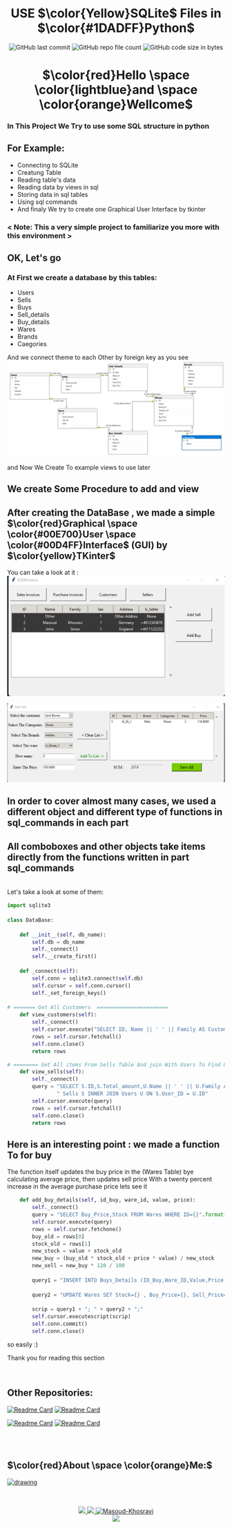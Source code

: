 <div align="center">

# USE $\color{Yellow}SQLite$ Files in $\color{#1DADFF}Python$ 

![GitHub last commit](https://img.shields.io/github/last-commit/Masoud-Khosravi/SQLite)
![GitHub repo file count](https://img.shields.io/github/directory-file-count/Masoud-Khosravi/SQLite)
![GitHub code size in bytes](https://img.shields.io/github/languages/code-size/Masoud-Khosravi/SQLite)  


# $\color{red}Hello \space \color{lightblue}and \space \color{orange}Wellcome$

</div>

### In This Project We Try to use some SQL structure in python
## For Example:
+ Connecting to SQLite
+ Creatung Table
+ Reading table's data
+ Reading data by views in sql
+ Storing data in sql tables
+ Using sql commands
+ And finaly We try to create one Graphical User Interface by tkinter
###  <  Note: This a very simple project to familiarize you more with this environment >
## OK, Let's go

### At First we create a database by this tables:
+ Users
+ Sells
+ Buys
+ Sell_details
+ Buy_details
+ Wares
+ Brands
+ Caegories

And we connect theme to each Other by foreign key as you see
![df](img/DB.png)
<br/>

and Now We Create To example views to use later
## We create Some Procedure to add and view


## After creating the DataBase , we made a simple $\color{red}Graphical \space \color{#00E700}User \space \color{#00D4FF}Interface$ (GUI) by $\color{yellow}TKinter$
You can take a look at it :
![firest_window](img/Firest_page.png)
<br/>

![new_window](img/new_win.png)

## In order to cover almost many cases, we used a different object and different type of functions in sql_commands in each part
## All comboboxes and other objects take items directly from the functions written in part sql_commands
<br/>
Let's take a look at some of them:

```python
import sqlite3

class DataBase:

    def __init__(self, db_name):
        self.db = db_name
        self._connect()
        self.__create_first()

    def _connect(self):
        self.conn = sqlite3.connect(self.db)
        self.cursor = self.conn.cursor()
        self._set_foreign_keys()    

# ======= Get All Customers  =======================
    def view_customers(self):
        self._connect()
        self.cursor.execute("SELECT ID, Name || ' ' || Family AS Customer FROM Users WHERE Is_Seller=0")
        rows = self.cursor.fetchall()
        self.conn.close()
        return rows
```

```python
# ======== Get All items From Sells Table And join With Users To Find Out Customers Name ============
    def view_sells(self):
        self._connect()
        query = "SELECT S.ID,S.Total_amount,U.Name || ' ' || U.Family As FullName ,S.Date FROM" \
                " Sells S INNER JOIN Users U ON S.User_ID = U.ID"
        self.cursor.execute(query)
        rows = self.cursor.fetchall()
        self.conn.close()
        return rows
```

## Here is an interesting point : we made a function To for buy
The function itself updates the buy price in the (Wares Table) bye calculating average price, then updates sell price With a twenty percent increase in the average purchase price
lets see it
```python
    def add_buy_details(self, id_buy, ware_id, value, price):
        self._connect()
        query = "SELECT Buy_Price,Stock FROM Wares WHERE ID={}".format(ware_id)
        self.cursor.execute(query)
        rows = self.cursor.fetchone()
        buy_old = rows[0]
        stock_old = rows[1]
        new_stock = value + stock_old
        new_buy = (buy_old * stock_old + price * value) / new_stock
        new_sell = new_buy * 120 / 100

        query1 = "INSERT INTO Buys_Details (ID_Buy,Ware_ID,Value,Price) VALUES ({},{},{},{})".format(id_buy, ware_id,
                                                                                                     value, price)
        query2 = "UPDATE Wares SET Stock={} , Buy_Price={}, Sell_Price={} WHERE ID={}".format(new_stock, new_buy,
                                                                                              new_sell, ware_id)
        scrip = query1 + "; " + query2 + ";"
        self.cursor.executescript(scrip)
        self.conn.commit()
        self.conn.close()
```


so easily :)

Thank you for reading this section<br/>


<br/>

## Other Repositories:
[![Readme Card](https://github-readme-stats.vercel.app/api/pin/?username=masoud-khosravi&repo=SQL-Python)](https://github.com/Masoud-Khosravi/SQL-Python)
[![Readme Card](https://github-readme-stats.vercel.app/api/pin/?username=masoud-khosravi&repo=Tensorflow-Covid-19)](https://github.com/Masoud-Khosravi/Tensorflow-Covid-19)

[![Readme Card](https://github-readme-stats.vercel.app/api/pin/?username=masoud-khosravi&repo=Machine-Learning)](https://github.com/Masoud-Khosravi/Machine-Learning)
[![Readme Card](https://github-readme-stats.vercel.app/api/pin/?username=masoud-khosravi&repo=Stock-Markets)](https://github.com/Masoud-Khosravi/Stock-Markets)

<br/>
<br/>
<div align="left">

## $\color{red}About \space \color{orange}Me:$
<a href="https://github.com/Masoud-Khosravi">
  <img src="https://user-images.githubusercontent.com/121137036/210107231-0ae2f150-bb07-4e53-a2e2-a006b9b799e4.gif" alt="drawing" style="width:600px;"/>
</a>
<br/>
<br/>

</div>
<p align="center">
  <br/>
  <a href="https://www.linkedin.com/in/masoudkhosravi/">
      <img src="https://img.shields.io/badge/-Linkedin-blue?style=flat-square&logo=linkedin">
  </a>
  <a href="mailto:masoudkh.new@gmail.com">
      <img src="https://img.shields.io/badge/-Email-red?style=flat-square&logo=gmail&logoColor=white">
  </a>
  <a href="https://github.com/Masoud-Khosravi">
     <img src="https://komarev.com/ghpvc/?username=masoud-khosravi&label=Visitors&color=0e75b6&style=flat" alt="Masoud-Khosravi" />
  </a>
  <br/>
  <a href="https://github.com/Masoud-Khosravi">
      <img src="https://github-stats-alpha.vercel.app/api?username=masoud-khosravi&cc=22272e&tc=37BCF6&ic=fff&bc=0000" /> 
  <!---  
      <img src="https://github-readme-stats.vercel.app/api?username=masoud-khosravi&show_icons=true&hide=issues,contribs&theme=react&hide_border=true" />
  -->
    
  </a>
  
</p>
